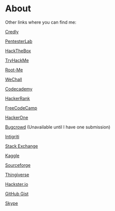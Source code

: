 # About


Other links where you can find me:

[Credly](https://www.credly.com/users/skorvin/badges)

[PentesterLab](https://pentesterlab.com/profile/skorvin)

[HackTheBox](https://www.hackthebox.eu/profile/178492)

[TryHackMe](https://tryhackme.com/p/skorvin)

[Root-Me](https://www.root-me.org/skorvin?inc=info&lang=en)

[WeChall](https://www.wechall.net/profile/skorvin)

[Codecademy](https://www.codecademy.com/profiles/skorvin)

[HackerRank](https://www.hackerrank.com/skorvin?hr_r:1)

[FreeCodeCamp](https://www.freecodecamp.com/skorvin)

[HackerOne](https://hackerone.com/skorvin)

[Bugcrowd](https://bugcrowd.com/skorvin) (Unavailable until I have one submission)

[Intigriti](https://app.intigriti.com/researcher/profile/skorvin)

[Stack Exchange](https://stackexchange.com/users/16594105/steven-korvin?tab:accounts)

[Kaggle](https://www.kaggle.com/stevenkorvin)

[Sourceforge](https://sourceforge.net/u/skorvin/profile)

[Thingiverse](https://thingiverse.com/skorvin)

[Hackster.io](https://hackster.io/skorvin)

[GitHub Gist](https://gist.github.com/sjkorvin)

[Skype](skype:stevenkorvin)
